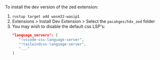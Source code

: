 To install the dev version of the zed extension:

1. `rustup target add wasm32-wasip1`
2. Extensions > Install Dev Extension > Select the `pacakges/hdx_zed` folder
3. You may wish to disable the default css LSP's:
   ```json
   "language_servers": [
	  "!vscode-css-language-server",
	  "!tailwindcss-language-server",
	  "..."
   ]
   ```
